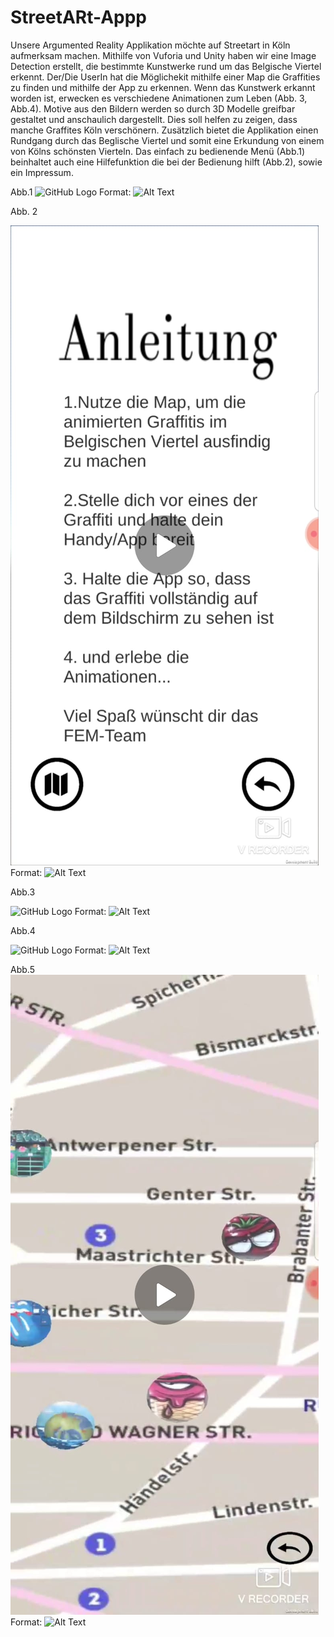 # StreetARt-Appp
Unsere Argumented Reality Applikation möchte auf Streetart in Köln aufmerksam machen. Mithilfe von Vuforia und Unity haben wir eine Image Detection erstellt, die bestimmte Kunstwerke rund um das Belgische Viertel erkennt. Der/Die UserIn hat die Möglichekit mithilfe einer Map die Graffities zu finden und mithilfe der App zu erkennen. Wenn das Kunstwerk erkannt worden ist, erwecken es verschiedene Animationen zum Leben (Abb. 3, Abb.4). Motive aus den Bildern werden so durch 3D Modelle greifbar gestaltet und anschaulich dargestellt. Dies soll helfen zu zeigen, dass manche Graffites Köln verschönern. Zusätzlich bietet die Applikation einen Rundgang durch das Beglische Viertel und somit eine Erkundung von einem von Kölns schönsten Vierteln. Das einfach zu bedienende Menü (Abb.1) beinhaltet auch eine Hilfefunktion die bei der Bedienung hilft (Abb.2), sowie ein Impressum. 

Abb.1
 ![GitHub Logo](/Images/Menü.jpeg)
Format: ![Alt Text](url)

Abb. 2 

![GitHub Logo](/Images/Anleitung.jpeg)
Format: ![Alt Text](url)

Abb.3

![GitHub Logo](/Images/BeispielAnimation.jpeg)
Format: ![Alt Text](url)

Abb.4 

![GitHub Logo](/Images/BeispielAnimation_2.jpeg)
Format: ![Alt Text](url)

Abb.5 
![GitHub Logo](/Images/Map.jpeg)
Format: ![Alt Text](url)
